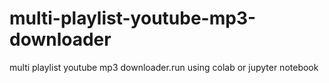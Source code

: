 # multi-playlist-youtube-mp3-downloader
multi playlist youtube mp3 downloader.run using colab or jupyter notebook
